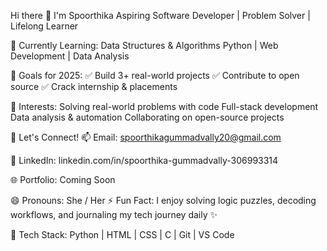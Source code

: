 Hi there 👋 I'm Spoorthika
Aspiring Software Developer | Problem Solver | Lifelong Learner

🔭 Currently Learning:
    Data Structures & Algorithms
    Python | Web Development | Data Analysis

🌱 Goals for 2025:
   ✅ Build 3+ real-world projects 
   ✅ Contribute to open source
   ✅ Crack internship & placements

👀 Interests:
  Solving real-world problems with code
  Full-stack development
  Data analysis & automation
  Collaborating on open-source projects

💬 Let's Connect!
📫 Email: spoorthikagummadvally20@gmail.com

🔗 LinkedIn: linkedin.com/in/spoorthika-gummadvally-306993314

🌐 Portfolio: Coming Soon

😄 Pronouns: She / Her
⚡ Fun Fact: I enjoy solving logic puzzles, decoding workflows, and journaling my tech journey daily ✨

🧰 Tech Stack:
Python | HTML | CSS | C | Git | VS Code



<!---
spoorthika-gummadvally/spoorthika-gummadvally is a ✨ special ✨ repository because its `README.md` (this file) appears on your GitHub profile.
You can click the Preview link to take a look at your changes.
--->

